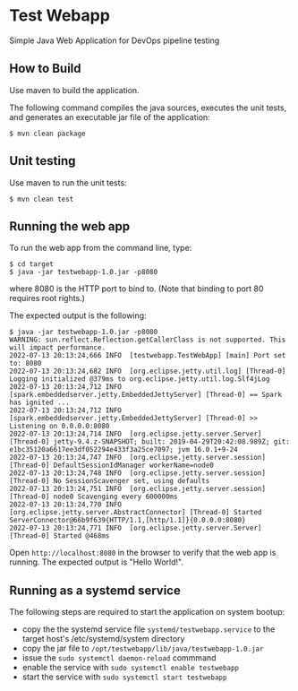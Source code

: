 # Test Webapp
Simple Java Web Application for DevOps pipeline testing

## How to Build
Use maven to build the application.

The following command compiles the java sources, executes the unit tests, and
generates an executable jar file of the application:

```
$ mvn clean package
```

## Unit testing
Use maven to run the unit tests:

```
$ mvn clean test
```


## Running the web app
To run the web app from the command line, type:

```
$ cd target
$ java -jar testwebapp-1.0.jar -p8080
```

where 8080 is the HTTP port to bind to. (Note that binding to port 80 requires root rights.)

The expected output is the following:

```
$ java -jar testwebapp-1.0.jar -p8080
WARNING: sun.reflect.Reflection.getCallerClass is not supported. This will impact performance.
2022-07-13 20:13:24,666 INFO  [testwebapp.TestWebApp] [main] Port set to: 8080
2022-07-13 20:13:24,682 INFO  [org.eclipse.jetty.util.log] [Thread-0] Logging initialized @379ms to org.eclipse.jetty.util.log.Slf4jLog
2022-07-13 20:13:24,712 INFO  [spark.embeddedserver.jetty.EmbeddedJettyServer] [Thread-0] == Spark has ignited ...
2022-07-13 20:13:24,712 INFO  [spark.embeddedserver.jetty.EmbeddedJettyServer] [Thread-0] >> Listening on 0.0.0.0:8080
2022-07-13 20:13:24,714 INFO  [org.eclipse.jetty.server.Server] [Thread-0] jetty-9.4.z-SNAPSHOT; built: 2019-04-29T20:42:08.989Z; git: e1bc35120a6617ee3df052294e433f3a25ce7097; jvm 16.0.1+9-24
2022-07-13 20:13:24,747 INFO  [org.eclipse.jetty.server.session] [Thread-0] DefaultSessionIdManager workerName=node0
2022-07-13 20:13:24,748 INFO  [org.eclipse.jetty.server.session] [Thread-0] No SessionScavenger set, using defaults
2022-07-13 20:13:24,751 INFO  [org.eclipse.jetty.server.session] [Thread-0] node0 Scavenging every 600000ms
2022-07-13 20:13:24,770 INFO  [org.eclipse.jetty.server.AbstractConnector] [Thread-0] Started ServerConnector@66b9f639{HTTP/1.1,[http/1.1]}{0.0.0.0:8080}
2022-07-13 20:13:24,771 INFO  [org.eclipse.jetty.server.Server] [Thread-0] Started @468ms
```

Open ``http://localhost:8080`` in the browser to verify that the web app is running. The expected output is "Hello World!".


## Running as a systemd service
The following steps are required to start the application on system bootup:
- copy the the systemd service file ``systemd/testwebapp.service`` to the target host's /etc/systemd/system directory
- copy the jar file to ``/opt/testwebapp/lib/java/testwebapp-1.0.jar``
- issue the ``sudo systemctl daemon-reload`` commmand
- enable the service with ``sudo systemctl enable testwebapp``
- start the service with ``sudo systemctl start testwebapp``
